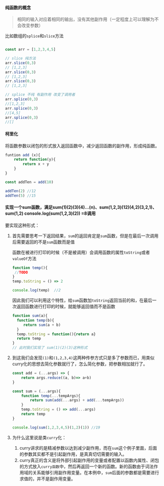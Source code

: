 #### 纯函数的概念

> 相同的输入对应着相同的输出，没有其他副作用（一定程度上可以理解为不会改变参数）

比如数组的`splice`和`slice`方法

```javascript

const arr = [1,2,3,4,5]

// slice 纯方法
arr.slice(0,3)
// [1,2,3]
arr.slice(0,3)
// [1,2,3]
arr.slice(0,3)
// [1,2,3]

// splice 不纯 有副作用 改变了调用者
arr.splice(0,3)
//[1,2,3]
arr.splice(0,3)
//[4,5]
arr.splice(0,3)
//[]
```


#### 柯里化

将函数参数以闭包的形式放入返回函数中，减少返回函数的副作用，形成纯函数。

```javascript
funtion add (x){
	return function(y){
		return x + y
	}
}

const addTen = add(10)

addTen(2) //12
addTen(5) //15
```

#### 实现一个sum函数，满足sum(1)(2)(3)(4)...(n)、sum(1,2,3)(12)(4,2)(3,2,1)、sum(1,2) console.log(sum(1,2,3)(2)) =8调用

要实现这种形式：

1. 首先需要思考一下返回结果，`sum`的返回肯定是`sum`函数，但是在最后一次调用后需要返回的不是`sum`函数而是值

   函数在被进行打印的时候（不是被调用）会调用函数的属性`toString`或者`valueOf`方法

   ```javascript
   function temp(){
   	//TODO
   }
   temp.toString = () => 2
   
   console.log(temp)  //2
   ```

   因此我们可以利用这个特性，给`sum`函数加`toString`返回当前的和，在最后一次返回函数进行打印的时候，就能够返回值而不是函数

   ```javascript
   function sum(a){
     function temp(b){
   		return sum(a + b)
     }
     temp.toString = function(){return a}
     return temp
   }
   // 此时我们实现了 sum(1)(2)(3)这种形式
   
   ```

2. 到这我们会发现`(1)`和`(1,2,3,4)`这两种传参方式只是多了参数而已，用类似curry化的思想去简化参数就行了，怎么简化参数，把参数相加就行了。

   ```javascript
   const add = (...args) => {
       return args.reduce((a, b)=> a+b)
   }
   
   const sum = (...args){
       function temp(...tempArgs){
           return sum(add(...args) + add(...tempArgs))
       }
       temp.toString = () => add(...args)
       return temp
   }
   
   console.log(sum(1,2,3,4,5)(1,2)(1)) //19
   ```

3. 为什么这里说是类`curry`化：

   1. curry讲求的是精减参数以达到减少副作用，而在`sum`这个例子里面，后面的参数其实都不是引起副作用，是真真切切需要的输入。
   2. curry真正的含义是将外部引起副作用的变量或者配置以函数内属性、闭包的方式放入`curry函数`中，然后再返回一个新的函数。新的函数由于词法作用域的关系能够引用副作用变量。在本例中，`sum`后面的参数都是需要进行求值的，并不是副作用变量。

